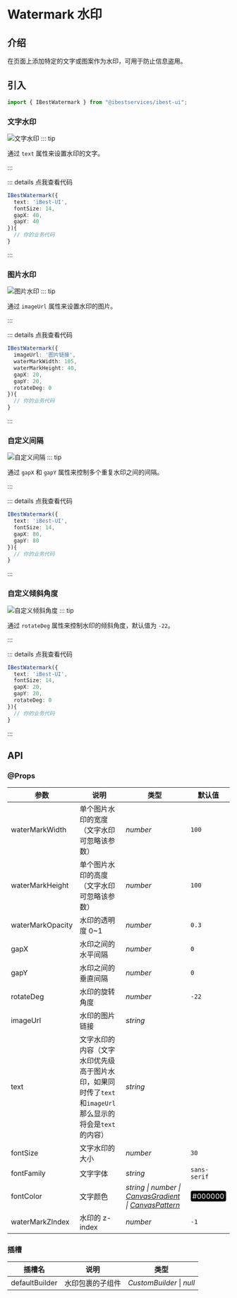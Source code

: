 # Watermark 水印

## 介绍

在页面上添加特定的文字或图案作为水印，可用于防止信息盗用。

## 引入

```ts
import { IBestWatermark } from "@ibestservices/ibest-ui";
```

### 文字水印

![文字水印](./images/text-watermark.png)
::: tip

通过 `text` 属性来设置水印的文字。

:::

::: details 点我查看代码

```ts
IBestWatermark({
  text: 'iBest-UI',
  fontSize: 14,
  gapX: 40,
  gapY: 40
}){
  // 你的业务代码
}
```

:::

### 图片水印

![图片水印](./images/img-watermark.png)
::: tip

通过 `imageUrl` 属性来设置水印的图片。

:::

::: details 点我查看代码

```ts
IBestWatermark({
  imageUrl: '图片链接',
  waterMarkWidth: 105,
  waterMarkHeight: 40,
  gapX: 20,
  gapY: 20,
  rotateDeg: 0
}){
  // 你的业务代码
}
```

:::

### 自定义间隔

![自定义间隔](./images/gap-watermark.png)
::: tip

通过 `gapX` 和 `gapY` 属性来控制多个重复水印之间的间隔。

:::

::: details 点我查看代码

```ts
IBestWatermark({
  text: 'iBest-UI',
  fontSize: 14,
  gapX: 80,
  gapY: 80
}){
  // 你的业务代码
}
```

:::

### 自定义倾斜角度

![自定义倾斜角度](./images/rotate-watermark.png)
::: tip

通过 `rotateDeg` 属性来控制水印的倾斜角度，默认值为 `-22`。

:::

::: details 点我查看代码

```ts
IBestWatermark({
  text: 'iBest-UI',
  fontSize: 14,
  gapX: 20,
  gapY: 20,
  rotateDeg: 0
}){
  // 你的业务代码
}
```

:::

## API

### @Props

| 参数 | 说明      | 类型     | 默认值                              |
| ---------------- | ----------- | -------- | ------ |
| waterMarkWidth   | 单个图片水印的宽度（文字水印可忽略该参数）      | _number_ | `100`      |
| waterMarkHeight  | 单个图片水印的高度（文字水印可忽略该参数）      | _number_ | `100`      |
| waterMarkOpacity | 水印的透明度 0~1                           | _number_ | `0.3`      |
| gapX             | 水印之间的水平间隔                          | _number_ | `0`        |
| gapY             | 水印之间的垂直间隔                          | _number_ | `0`        |
| rotateDeg        | 水印的旋转角度                             | _number_ | `-22`      |
| imageUrl         | 水印的图片链接                             | _string_ |            |
| text             | 文字水印的内容（文字水印优先级高于图片水印，如果同时传了`text`和`imageUrl`那么显示的将会是`text`的内容） | _string_ |    |
| fontSize         | 文字水印的大小                              | _number_ | `30`      |
| fontFamily       | 文字字体                                   | _string_ | `sans-serif` |
| fontColor        | 文字颜色                                   | _string \| number \| <a href="https://developer.huawei.com/consumer/cn/doc/harmonyos-references-V5/ts-components-canvas-canvasgradient-V5" target="__blank">CanvasGradient</a> \| <a href="https://developer.huawei.com/consumer/cn/doc/harmonyos-references-V5/ts-components-canvas-canvaspattern-V5#canvaspattern" target="__blank">CanvasPattern</a>_ | <div style="padding: 2px 4px; background: #000; color: #fff; border-radius: 4px">#000000</div> |
| waterMarkZIndex  | 水印的 z-index                             | _number_ | `-1`      |

### 插槽

| 插槽名         | 说明             | 类型                      |
| -------------- | ---------------- | ------------------------- |
| defaultBuilder | 水印包裹的子组件 | _CustomBuilder_ \| _null_ |
